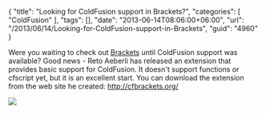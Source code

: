 {
	"title": "Looking for ColdFusion support in Brackets?",
	"categories": [
		"ColdFusion"
	],
	"tags": [],
	"date": "2013-06-14T08:06:00+06:00",
	"url": "/2013/06/14/Looking-for-ColdFusion-support-in-Brackets",
	"guid": "4960"
}

Were you waiting to check out <a href="http://brackets.io">Brackets</a> until ColdFusion support was available? Good news - Reto Aeberli has released an extension that provides basic support for ColdFusion. It doesn't support functions or cfscript yet, but it is an excellent start. You can download the extension from the web site he created: <a href="http://cfbrackets.org/">http://cfbrackets.org/</a>

<img src="http://static.raymondcamden.com/images/screenshot87.png" />